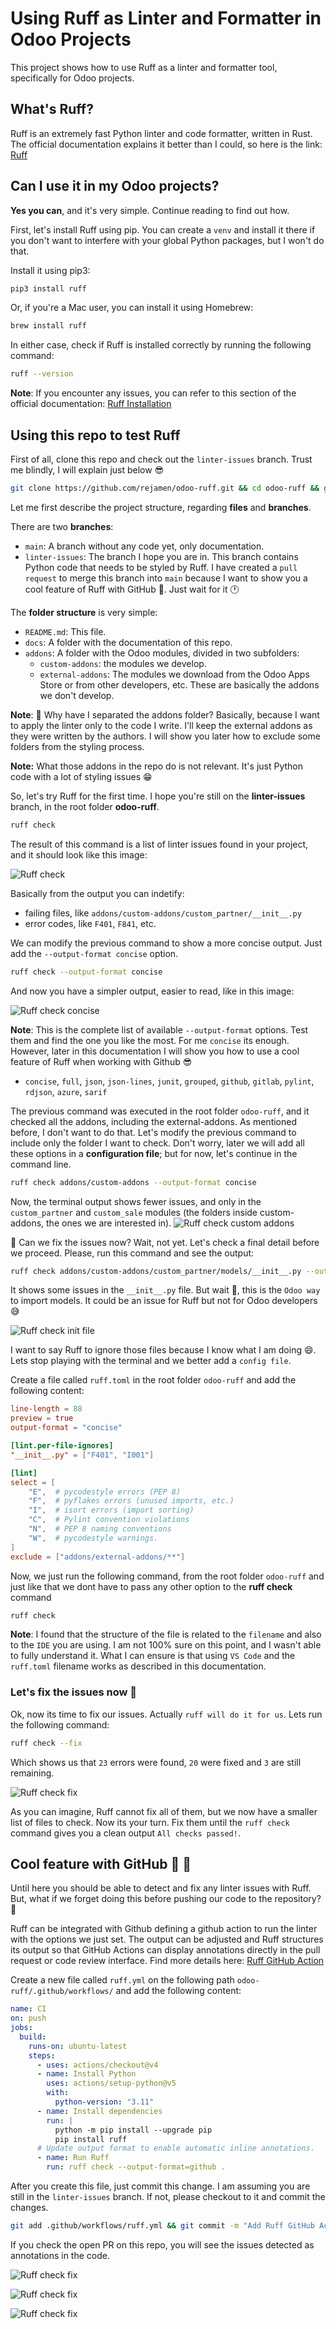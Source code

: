 # Using Ruff as Linter and Formatter in Odoo Projects
This project shows how to use Ruff as a linter and formatter tool, specifically for Odoo projects.

## What's Ruff?
Ruff is an extremely fast Python linter and code formatter, written in Rust. The official documentation explains it better than I could, so here is the link: [Ruff](https://docs.astral.sh/ruff/)

## Can I use it in my Odoo projects?
**Yes you can**, and it's very simple. Continue reading to find out how.

First, let's install Ruff using pip. You can create a `venv` and install it there if you don't want to interfere with your global Python packages, but I won't do that.

Install it using pip3:
```bash
pip3 install ruff
```

Or, if you're a Mac user, you can install it using Homebrew:
```bash
brew install ruff
```

In either case, check if Ruff is installed correctly by running the following command:
```bash
ruff --version
```
**Note**: If you encounter any issues, you can refer to this section of the official documentation: [Ruff Installation](https://docs.astral.sh/ruff/installation/)

## Using this repo to test Ruff

First of all, clone this repo and check out the `linter-issues` branch. Trust me blindly, I will explain just below 😎
```bash
git clone https://github.com/rejamen/odoo-ruff.git && cd odoo-ruff && git checkout linter-issues
```

Let me first describe the project structure, regarding **files** and **branches**.

There are two **branches**:
- `main`: A branch without any code yet, only documentation.
- `linter-issues`: The branch I hope you are in. This branch contains Python code that needs to be styled by Ruff. I have created a `pull request` to merge this branch into `main` because I want to show you a cool feature of Ruff with GitHub 🚀. Just wait for it 🕐

The **folder structure** is very simple: 
- `README.md`: This file.
- `docs`: A folder with the documentation of this repo.
- `addons`: A folder with the Odoo modules, divided in two subfolders:
  - `custom-addons`: the modules we develop.
  - `external-addons`: The modules we download from the Odoo Apps Store or from other developers, etc. These are basically the addons we don't develop.
  
**Note**: 🤔 Why have I separated the addons folder? Basically, because I want to apply the linter only to the code I write. I'll keep the external addons as they were written by the authors. I will show you later how to exclude some folders from the styling process.

**Note:** What those addons in the repo do is not relevant. It's just Python code with a lot of styling issues 😁

So, let's try Ruff for the first time. I hope you're still on the **linter-issues** branch, in the root folder **odoo-ruff**.
```bash
ruff check
```

The result of this command is a list of linter issues found in your project, and it should look like this image: 

![Ruff check](/docs/1.png)

Basically from the output you can indetify:
- failing files, like `addons/custom-addons/custom_partner/__init__.py`
- error codes, like `F401`, `F841`, etc.

We can modify the previous command to show a more concise output. Just add the `--output-format concise` option.
```bash
ruff check --output-format concise
```

And now you have a simpler output, easier to read, like in this image:

![Ruff check concise](/docs/2.png)

**Note**: This is the complete list of available `--output-format` options. Test them and find the one you like the most. For me `concise` its enough. However, later in this documentation I will show you how to use a cool feature of Ruff when working with Github 😎
* `concise`, `full`, `json`, `json-lines`, `junit`, `grouped`, `github`, `gitlab`, `pylint`, `rdjson`, `azure`, `sarif`

The previous command was executed in the root folder `odoo-ruff`, and it checked all the addons, including the external-addons. As mentioned before, I don't want to do that. Let's modify the previous command to include only the folder I want to check. Don't worry, later we will add all these options in a **configuration file**; but for now, let's continue in the command line. 

```bash
ruff check addons/custom-addons --output-format concise 
```

Now, the terminal output shows fewer issues, and only in the `custom_partner` and `custom_sale` modules (the folders inside custom-addons, the ones we are interested in).
![Ruff check custom addons](/docs/3.png)

🤩 Can we fix the issues now? Wait, not yet. Let's check a final detail before we proceed. Please, run this command and see the output:
```bash
ruff check addons/custom-addons/custom_partner/models/__init__.py --output-format concise 
```

It shows some issues in the `__init__.py` file. But wait 🤔, this is the `Odoo way` to import models. It could be an issue for Ruff but not for Odoo developers 😅

![Ruff check init file](/docs/4.png)

I want to say Ruff to ignore those files because I know what I am doing 😄. Lets stop playing with the terminal and we better add a `config file`.

Create a file called `ruff.toml` in the root folder `odoo-ruff` and add the following content:
```toml
line-length = 88
preview = true
output-format = "concise"

[lint.per-file-ignores]
"__init__.py" = ["F401", "I001"]

[lint]
select = [
    "E",  # pycodestyle errors (PEP 8)
    "F",  # pyflakes errors (unused imports, etc.)
    "I",  # isort errors (import sorting)
    "C",  # Pylint convention violations
    "N",  # PEP 8 naming conventions
    "W",  # pycodestyle warnings. 
]
exclude = ["addons/external-addons/**"]
```

Now, we just run the following command, from the root folder `odoo-ruff` and just like that we dont have to pass any other option to the **ruff check** command
```bash
ruff check
```
**Note**: I found that the structure of the file is related to the `filename` and also to the `IDE` you are using. I am not 100% sure on this point, and I wasn't able to fully understand it. What I can ensure is that using `VS Code` and the `ruff.toml` filename works as described in this documentation.

### Let's fix the issues now 🚀
Ok, now its time to fix our issues. Actually `ruff will do it for us`. Lets run the following command:
```bash
ruff check --fix
```

Which shows us that ``23`` errors were found, `20` were fixed and `3` are still remaining.

![Ruff check fix](/docs/5.png)

As you can imagine, Ruff cannot fix all of them, but we now have a smaller list of files to check.  Now its your turn. Fix them until the `ruff check` command gives you a clean output `All checks passed!`.

## Cool feature with GitHub 🤩 🚀
Until here you should be able to detect and fix any linter issues with Ruff. But, what if we forget doing this before pushing our code to the repository? 🤔

Ruff can be integrated with Github defining a github action to run the linter with the options we just set. The output can be adjusted and Ruff structures its output so that GitHub Actions can display annotations directly in the pull request or code review interface. 
Find more details here: [Ruff GitHub Action](https://docs.astral.sh/ruff/integrations/#github-actions)

Create a new file called `ruff.yml` on the following path `odoo-ruff/.github/workflows/` and add the following content:
```yaml
name: CI
on: push
jobs:
  build:
    runs-on: ubuntu-latest
    steps:
      - uses: actions/checkout@v4
      - name: Install Python
        uses: actions/setup-python@v5
        with:
          python-version: "3.11"
      - name: Install dependencies
        run: |
          python -m pip install --upgrade pip
          pip install ruff
      # Update output format to enable automatic inline annotations.
      - name: Run Ruff
        run: ruff check --output-format=github .
```
After you create this file, just commit this change. I am assuming you are still in the `linter-issues` branch. If not, please checkout to it and commit the changes.
```bash
git add .github/workflows/ruff.yml && git commit -m "Add Ruff GitHub Action" && git push origin linter-issues
```

If you check the open PR on this repo, you will see the issues detected as annotations in the code. 

![Ruff check fix](/docs/6.png)

![Ruff check fix](/docs/7.png)

![Ruff check fix](/docs/8.png)
